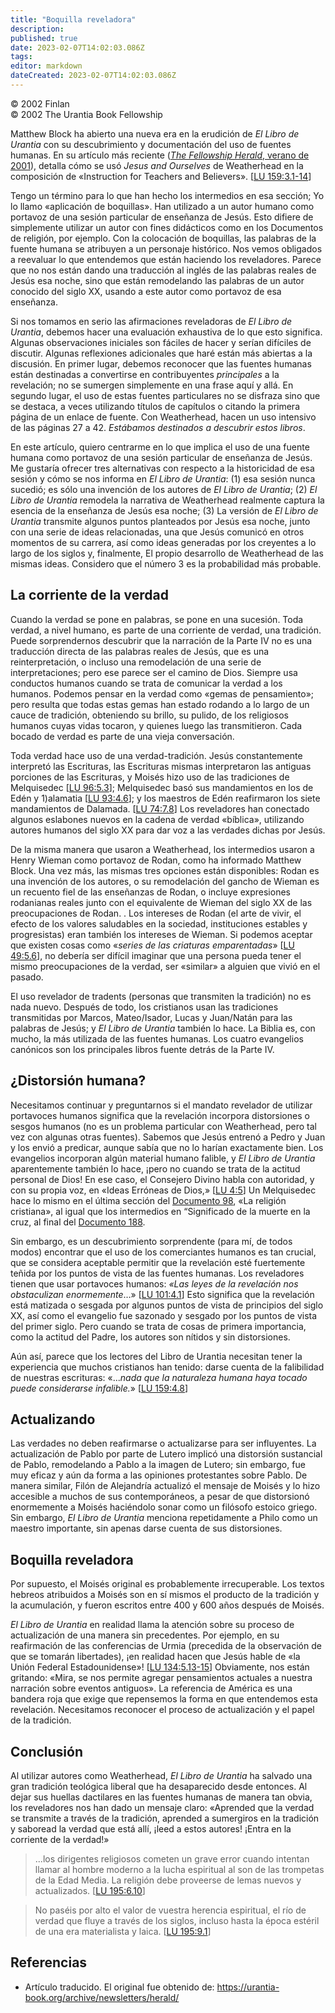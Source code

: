 ```yaml
---
title: "Boquilla reveladora"
description: 
published: true
date: 2023-02-07T14:02:03.086Z
tags: 
editor: markdown
dateCreated: 2023-02-07T14:02:03.086Z
---
```


<p class="v-card v-sheet theme--light grey lighten-3 px-2">© 2002 Finlan<br>© 2002 The Urantia Book Fellowship</p>

Matthew Block ha abierto una nueva era en la erudición de _El Libro de Urantia_ con su descubrimiento y documentación del uso de fuentes humanas. En su artículo más reciente ([_The Fellowship Herald_, verano de 2001](/es/article/Matthew_Block/A_Source_Study_Of_Instruction_For_Teachers_And_Believers)), detalla cómo se usó _Jesus and Ourselves_ de Weatherhead en la composición de «Instruction for Teachers and Believers». [[LU 159:3.1-14](/es/The_Urantia_Book/159#p3_1)]

Tengo un término para lo que han hecho los intermedios en esa sección; Yo lo llamo «aplicación de boquillas». Han utilizado a un autor humano como portavoz de una sesión particular de enseñanza de Jesús. Esto difiere de simplemente utilizar un autor con fines didácticos como en los Documentos de religión, por ejemplo. Con la colocación de boquillas, las palabras de la fuente humana se atribuyen a un personaje histórico. Nos vemos obligados a reevaluar lo que entendemos que están haciendo los reveladores. Parece que no nos están dando una traducción al inglés de las palabras reales de Jesús esa noche, sino que están remodelando las palabras de un autor conocido del siglo XX, usando a este autor como portavoz de esa enseñanza.

Si nos tomamos en serio las afirmaciones reveladoras de _El Libro de Urantia_, debemos hacer una evaluación exhaustiva de lo que esto significa. Algunas observaciones iniciales son fáciles de hacer y serían difíciles de discutir. Algunas reflexiones adicionales que haré están más abiertas a la discusión. En primer lugar, debemos reconocer que las fuentes humanas están destinadas a convertirse en contribuyentes _principales_ a la revelación; no se sumergen simplemente en una frase aquí y allá. En segundo lugar, el uso de estas fuentes particulares no se disfraza sino que se destaca, a veces utilizando títulos de capítulos o citando la primera página de un enlace de fuente. Con Weatherhead, hacen un uso intensivo de las páginas 27 a 42. _Estábamos destinados a descubrir estos libros_.

En este artículo, quiero centrarme en lo que implica el uso de una fuente humana como portavoz de una sesión particular de enseñanza de Jesús. Me gustaría ofrecer tres alternativas con respecto a la historicidad de esa sesión y cómo se nos informa en _El Libro de Urantia_: (1) esa sesión nunca sucedió; es sólo una invención de los autores de _El Libro de Urantia_; (2) _El Libro de Urantia_ remodela la narrativa de Weatherhead realmente captura la esencia de la enseñanza de Jesús esa noche; (3) La versión de _El Libro de Urantia_ transmite algunos puntos planteados por Jesús esa noche, junto con una serie de ideas relacionadas, una que Jesús comunicó en otros momentos de su carrera, así como ideas generadas por los creyentes a lo largo de los siglos y, finalmente, El propio desarrollo de Weatherhead de las mismas ideas. Considero que el número 3 es la probabilidad más probable.

## La corriente de la verdad

Cuando la verdad se pone en palabras, se pone en una sucesión. Toda verdad, a nivel humano, es parte de una corriente de verdad, una tradición. Puede sorprendernos descubrir que la narración de la Parte IV no es una traducción directa de las palabras reales de Jesús, que es una reinterpretación, o incluso una remodelación de una serie de interpretaciones; pero ese parece ser el camino de Dios. Siempre usa conductos humanos cuando se trata de comunicar la verdad a los humanos. Podemos pensar en la verdad como «gemas de pensamiento»; pero resulta que todas estas gemas han estado rodando a lo largo de un cauce de tradición, obteniendo su brillo, su pulido, de los religiosos humanos cuyas vidas tocaron, y quienes luego las transmitieron. Cada bocado de verdad es parte de una vieja conversación.

Toda verdad hace uso de una verdad-tradición. Jesús constantemente interpretó las Escrituras, las Escrituras mismas interpretaron las antiguas porciones de las Escrituras, y Moisés hizo uso de las tradiciones de Melquisedec [[LU 96:5.3](/es/The_Urantia_Book/96#p5_3)]; Melquisedec basó sus mandamientos en los de Edén y 1)alamatia [[LU 93:4.6](/es/The_Urantia_Book/93#p4_6)]; y los maestros de Edén reafirmaron los siete mandamientos de Dalamada. [[LU 74:7.8](/es/The_Urantia_Book/74#p7_8)] Los reveladores han conectado algunos eslabones nuevos en la cadena de verdad «bíblica», utilizando autores humanos del siglo XX para dar voz a las verdades dichas por Jesús.

De la misma manera que usaron a Weatherhead, los intermedios usaron a Henry Wieman como portavoz de Rodan, como ha informado Matthew Block. Una vez más, las mismas tres opciones están disponibles: Rodan es una invención de los autores, o su remodelación del gancho de Wieman es un recuento fiel de las enseñanzas de Rodan, o incluye expresiones rodanianas reales junto con el equivalente de Wieman del siglo XX de las preocupaciones de Rodan. . Los intereses de Rodan (el arte de vivir, el efecto de los valores saludables en la sociedad, instituciones estables y progresistas) eran también los intereses de Wieman. Si podemos aceptar que existen cosas como «_series de las criaturas emparentadas_» [[LU 49:5.6](/es/The_Urantia_Book/49#p5_22)], no debería ser difícil imaginar que una persona pueda tener el mismo preocupaciones de la verdad, ser «similar» a alguien que vivió en el pasado.

El uso revelador de tradents (personas que transmiten la tradición) no es nada nuevo. Después de todo, los cristianos usan las tradiciones transmitidas por Marcos, Mateo/Isador, Lucas y Juan/Natán para las palabras de Jesús; y _El Libro de Urantia_ también lo hace. La Biblia es, con mucho, la más utilizada de las fuentes humanas. Los cuatro evangelios canónicos son los principales libros fuente detrás de la Parte IV.

## ¿Distorsión humana?

Necesitamos continuar y preguntarnos si el mandato revelador de utilizar portavoces humanos significa que la revelación incorpora distorsiones o sesgos humanos (no es un problema particular con Weatherhead, pero tal vez con algunas otras fuentes). Sabemos que Jesús entrenó a Pedro y Juan y los envió a predicar, aunque sabía que no lo harían exactamente bien. Los evangelios incorporan algún material humano falible, y _El Libro de Urantia_ aparentemente también lo hace, ¡pero no cuando se trata de la actitud personal de Dios! En ese caso, el Consejero Divino habla con autoridad, y con su propia voz, en «Ideas Erróneas de Dios,» [[LU 4:5](/es/The_Urantia_Book/4#p5)] Un Melquisedec hace lo mismo en el última sección del [Documento 98](/es/The_Urantia_Book/98), «La religión cristiana», al igual que los intermedios en “Significado de la muerte en la cruz, al final del [Documento 188](/es/The_Urantia_Book/188#p4).

Sin embargo, es un descubrimiento sorprendente (para mí, de todos modos) encontrar que el uso de los comerciantes humanos es tan crucial, que se considera aceptable permitir que la revelación esté fuertemente teñida por los puntos de vista de las fuentes humanas. Los reveladores tienen que usar portavoces humanos: _«Las leyes de la revelación nos obstaculizan enormemente_…» [[LU 101:4.1](/es/The_Urantia_Book/101#p4_1)] Esto significa que la revelación está matizada o sesgada por algunos puntos de vista de principios del siglo XX, así como el evangelio fue sazonado y sesgado por los puntos de vista del primer siglo. Pero cuando se trata de cosas de primera importancia, como la actitud del Padre, los autores son nítidos y sin distorsiones.

Aún así, parece que los lectores del Libro de Urantia necesitan tener la experiencia que muchos cristianos han tenido: darse cuenta de la falibilidad de nuestras escrituras: «..._nada que la naturaleza humana haya tocado puede considerarse infalible._» [[LU 159:4.8](/es/The_Urantia_Book/159#p4_8)]

## Actualizando

Las verdades no deben reafirmarse o actualizarse para ser influyentes. La actualización de Pablo por parte de Lutero implicó una distorsión sustancial de Pablo, remodelando a Pablo a la imagen de Lutero; sin embargo, fue muy eficaz y aún da forma a las opiniones protestantes sobre Pablo. De manera similar, Filón de Alejandría actualizó el mensaje de Moisés y lo hizo accesible a muchos de sus contemporáneos, a pesar de que distorsionó enormemente a Moisés haciéndolo sonar como un filósofo estoico griego. Sin embargo, _El Libro de Urantia_ menciona repetidamente a Philo como un maestro importante, sin apenas darse cuenta de sus distorsiones.

## Boquilla reveladora

Por supuesto, el Moisés original es probablemente irrecuperable. Los textos hebreos atribuidos a Moisés son en sí mismos el producto de la tradición y la acumulación, y fueron escritos entre 400 y 600 años después de Moisés.

_El Libro de Urantia_ en realidad llama la atención sobre su proceso de actualización de una manera sin precedentes. Por ejemplo, en su reafirmación de las conferencias de Urmia (precedida de la observación de que se tomarán libertades), ¡en realidad hacen que Jesús hable de «la Unión Federal Estadounidense»! [[LU 134:5.13-15](/es/The_Urantia_Book/134#p5_13)] Obviamente, nos están gritando: «Mira, se nos permite agregar pensamientos actuales a nuestra narración sobre eventos antiguos». La referencia de América es una bandera roja que exige que repensemos la forma en que entendemos esta revelación. Necesitamos reconocer el proceso de actualización y el papel de la tradición.

## Conclusión

Al utilizar autores como Weatherhead, _El Libro de Urantia_ ha salvado una gran tradición teológica liberal que ha desaparecido desde entonces. Al dejar sus huellas dactilares en las fuentes humanas de manera tan obvia, los reveladores nos han dado un mensaje claro: «Aprended que la verdad se transmite a través de la tradición, aprended a sumergiros en la tradición y saboread la verdad que está allí, ¡leed a estos autores! ¡Entra en la corriente de la verdad!»

> ...los dirigentes religiosos cometen un grave error cuando intentan llamar al hombre moderno a la lucha espiritual al son de las trompetas de la Edad Media. La religión debe proveerse de lemas nuevos y actualizados. [[LU 195:6.10](/es/The_Urantia_Book/195#p6_10)]

> No paséis por alto el valor de vuestra herencia espiritual, el río de verdad que fluye a través de los siglos, incluso hasta la época estéril de una era materialista y laica. [[LU 195:9.1](/es/The_Urantia_Book/195#p9_1)]

## Referencias

- Artículo traducido. El original fue obtenido de: https://urantia-book.org/archive/newsletters/herald/
